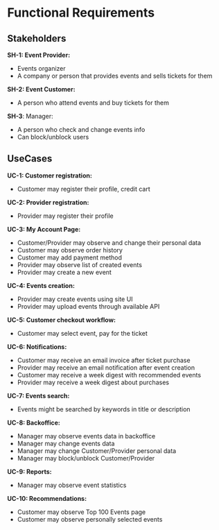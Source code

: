 # Functional Requirements

## Stakeholders

**SH-1: Event Provider:**    
 - Events organizer
 - A company or person that provides events and sells tickets for them  

**SH-2: Event Customer:**  
 - A person who attend events and buy tickets for them

**SH-3**: Manager:  
 - A person who check and change events info
 - Can block/unblock users

## UseCases

**UC-1: Customer registration:**  
 - Customer may register their profile, credit cart 

**UC-2: Provider registration:**  
 - Provider may register their profile 

**UC-3: My Account Page:**
- Customer/Provider may observe and change their personal data
- Customer may observe order history
- Customer may add payment method
- Provider may observe list of created events
- Provider may create a new event

**UC-4: Events creation:**
 - Provider may create events using site UI
 - Provider may upload events through available API

**UC-5: Customer checkout workflow:**  
 - Customer may select event, pay for the ticket

**UC-6: Notifications:**  
 - Customer may receive an email invoice after ticket purchase
 - Provider may receive an email notification after event creation
 - Customer may receive a week digest with recommended events
 - Provider may receive a week digest about purchases

**UC-7: Events search:**
- Events might be searched by keywords in title or description

**UC-8: Backoffice:**
- Manager may observe events data in backoffice
- Manager may change events data
- Manager may change Customer/Provider personal data
- Manager may block/unblock Customer/Provider

**UC-9: Reports:**
- Manager may observe event statistics

**UC-10: Recommendations:**  
 - Customer may observe Top 100 Events page
 - Customer may observe personally selected events